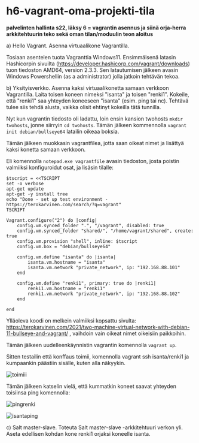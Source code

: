 # h6-vagrant-oma-projekti-tila
**palvelinten hallinta s22, läksy 6 = vagrantin asennus ja siinä orja-herra arkkitehtuurin teko sekä oman tilan/moduulin teon aloitus**

a) Hello Vagrant. Asenna virtuaalikone Vagrantilla.

Tosiaan asentelen tuota Vagranttia Windows11. Ensimmäisenä latasin Hashicorpin sivuilta (https://developer.hashicorp.com/vagrant/downloads) tuon tiedoston AMD64, version 2.3.3. Sen latautumisen jälkeen avasin Windows Powershellin (as a administrator) jolla jatkoin tehtävän tekoa. 

b) Yksityisverkko. Asenna kaksi virtuaalikonetta samaan verkkoon Vagrantilla. Laita toisen koneen nimeksi "isanta" ja toisen "renki1". Kokeile, että "renki1" saa yhteyden koneeseen "isanta" (esim. ping tai nc). Tehtävä tulee siis tehdä alusta, vaikka olisit ehtinyt kokeilla tätä tunnilla.

Nyt kun vagrantin tiedosto oli ladattu, loin ensin kansion twohosts ```mkdir twohosts```, jonne siirryin ```cd twohosts```. Tämän jälkeen kommennolla ```vagrant init debian/bullseye64``` latailin oikeaa boksia. 

Tämän jälkeen muokkasin vagrantfilea, jotta saan oikeat nimet ja lisättyä kaksi konetta samaan verkkoon. 

Eli komennolla ```notepad.exe vagrantfile``` avasin tiedoston, josta poistin valmiiksi konfiguroidut osat, ja lisäsin tilalle: 

```
$tscript = <<TSCRIPT
set -o verbose
apt-get update
apt-get -y install tree
echo "Done - set up test environment - https://terokarvinen.com/search/?q=vagrant"
TSCRIPT

Vagrant.configure("2") do |config|
	config.vm.synced_folder ".", "/vagrant", disabled: true
	config.vm.synced_folder "shared/", "/home/vagrant/shared", create: true
	config.vm.provision "shell", inline: $tscript
	config.vm.box = "debian/bullseye64"

	config.vm.define "isanta" do |isanta|
		isanta.vm.hostname = "isanta"
		isanta.vm.network "private_network", ip: "192.168.88.101"
	end

	config.vm.define "renki1", primary: true do |renki1|
		renki1.vm.hostname = "renki1"
		renki1.vm.network "private_network", ip: "192.168.88.102"
	end
	
end
```
Ylläoleva koodi on melkein valmiiksi kopsattu sivulta: https://terokarvinen.com/2021/two-machine-virtual-network-with-debian-11-bullseye-and-vagrant/ , vaihdoin vain oikeat nimet oikeisiin paikkoihin. 

Tämän jälkeen uudelleenkäynnistin vagrantin komennolla ```vagrant up```. 

Sitten testailin että konffaus toimii, komennolla vagrant ssh isanta/renki1 ja kumpaankin päästiin sisälle, kuten alla näkyykin. 

![toimiii](https://user-images.githubusercontent.com/118457367/205957504-d157644d-4dec-47c9-b26f-8a7ab9239be3.jpg)

Tämän jälkeen katselin vielä, että kummatkin koneet saavat yhteyden toisiinsa ping komennolla: 

![pingrenki](https://user-images.githubusercontent.com/118457367/205958313-562a564f-0d5c-4065-a902-7c58b8b3cb2d.jpg)

![isantaping](https://user-images.githubusercontent.com/118457367/205958365-a14f6284-b763-4820-b7bb-67df56a680b7.jpg)

c) Salt master-slave. Toteuta Salt master-slave -arkkitehtuuri verkon yli. Aseta edellisen kohdan kone renki1 orjaksi koneelle isanta.

